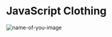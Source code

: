 # JavaScript Clothing 
![name-of-you-image](https://lh3.googleusercontent.com/F-xCNgaEu7hNXzxSjUgW7Qinzeaqq8vn7zZCQcK2wFYH0ahhrXov6AIFhnctwkBhXERjTOv-r2jg5puqyCrbKsnp5Dt2me4BBxn4n4CxncbeUQ_c9uh3ZlDyEMpFg8oqoHbYuEilsHt3nad5F7dN5dv3UTFJsxFIDUhIgS7bTld5bAZessBI0evk4JzCNNSsjlV9Wifw_5gtemrAMWMkL_IUWVdWKfNShvQjKIiX8xvhHy1dtUpGiKK8gFk5zTF3H44we9TYipgTD1Wnnyi_R7FxQip3p2pX7xWqKDVTf1M9le29_UhLMTFFIuCF743W6MIxXFyGEm2PcImSkWho212MizxDSr01LCkQ5uNuWrRh90cJX7viM1P2cseyVUct0l2ZO2NnA69aLU9RgoS8Dr6vTl4BXHF7-xpnjgTHzycKvpygvSw4x-4KCcNGj4IMuQ6bsQl9cQh9nuvA1ZrG19KOrXQm4azymEqG46LcU0Tu1_cPbh1UiJsDvF-uJWd939yf5C3-nZtwW6KpGks9Rnb5MGTZTltwxoCC3leNJpNg0TEL0PbzyfEQlDNjFlGr4VF9R1ctjPk8NrWpzGwSpZ40DsnKwgB-VtWp5-5mLaS7brSIHVN1z4Ov_f1PnEFD-YBe82bQqvf6XAJbITAOGV_q-WGt_qSbSrsf6Pt4CKbu6lQ974OMSNoins3xMQ3lkDKWxSpszrglvaLghtLguTNTukF6Zwmatm_SJwBIVOEzXTQuL-W-EnHNUY0PRqkl9EFSoqLu3rzMQNN7t1EiZMgj6ugpiZb9teV5F6BuQlZIDfiKs91eeGM_ld2hJz1d1XS-5B0JynBuTXAvcztkYN45TDctghHkCooll4muOSP2sNb5fV2JUHHY3v78W8KMoD8XrCFa1Qw=w1440-h702-no?authuser=0)